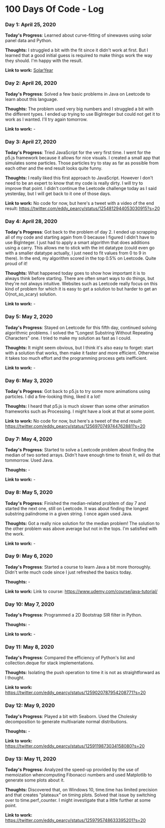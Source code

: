 # 100 Days Of Code - Log

### Day 1: April 25, 2020

**Today's Progress**: Learned about curve-fitting of sinewaves using solar panel data and Python.

**Thoughts:** I struggled a bit with the fit since it didn't work at first. But I learned that a good initial guess is required to make things work the way they should. I'm happy with the result.

**Link to work:** [SolarYear](https://github.com/eddypearcy/SolarYear)


### Day 2: April 26, 2020

**Today's Progress**: Solved a few basic problems in Java on Leetcode to learn about this language.

**Thoughts:** The problem used very big numbers and I struggled a bit with the different types. I ended up trying to use BigInteger but could not get it to work as I wanted. I'll try again tomorrow.

**Link to work:** -


### Day 3: April 27, 2020

**Today's Progress**: Tried JavaScript for the very first time. I went for the p5.js framework because it allows for nice visuals. I created a small app that simulates some particles. Those particles try to stay as far as possible from each other and the end result looks quite funny.

**Thoughts:** I really liked this first approach to JavaScript. However I don't need to be an expert to know that my code is really dirty. I will try to improve that point. I didn't continue the Leetcode challenge today as I said yesterday, but I will get back to it one of those days.

**Link to work:** No code for now, but here's a tweet with a video of the end result: https://twitter.com/eddy_pearcy/status/1254812944053030915?s=20


### Day 4: April 28, 2020

**Today's Progress**: Got back to the problem of day 2. I ended up scrapping all of my code and starting again from 0 because I figured I didn't have to use BigInteger. I just had to apply a smart algorithm that does additions using a carry. This allows me to stick with the int datatype (could even go with a smaller datatype actually, I just need to fit values from 0 to 9 in there). In the end, my algorithm scored in the top 0.5% on Leetcode. Quite proud of it!

**Thoughts:** What happened today goes to show how important it is to always think before starting. There are often smart ways to do things, but they're not always intuitive. Websites such as Leetcode really focus on this kind of problem for which it is easy to get a solution to but harder to get an O(not_so_scary) solution.

**Link to work:** -


### Day 5: May 2, 2020

**Today's Progress**: Stayed on Leetcode for this fifth day, continued solving algorithmic problems. I solved the "Longest Substring Without Repeating Characters" one. I tried to make my solution as fast as I could.

**Thoughts:** It might seem obvious, but I think it's also easy to forget: start with a solution that works, then make it faster and more efficient. Otherwise it takes too much effort and the programming process gets inefficient.

**Link to work:** -


### Day 6: May 3, 2020

**Today's Progress**: Got back to p5.js to try some more animations using particles. I did a fire-looking thing, liked it a lot!

**Thoughts:** I heard that p5.js is much slower than some other animation frameworks such as Processing. I might have a look at that at some point.

**Link to work:** No code for now, but here's a tweet of the end result: https://twitter.com/eddy_pearcy/status/1256970749744762881?s=20



### Day 7: May 4, 2020

**Today's Progress**: Started to solve a Leetcode problem about finding the median of two sorted arrays. Didn't have enough time to finish it, will do that tommorrow. Used Java.

**Thoughts:** -

**Link to work:** -


### Day 8: May 5, 2020

**Today's Progress**: Finished the median-related problem of day 7 and started the next one, still on Leetcode. It was about finding the longest substring palindrome in a given string. I once again used Java.

**Thoughts:** Got a really nice solution for the median problem! The solution to the other problem was above average but not in the tops. I'm satisfied with the work.

**Link to work:** -


### Day 9: May 6, 2020

**Today's Progress**: Started a course to learn Java a bit more thoroughly. Didn't write much code since I just refreshed the basics today.

**Thoughts:** -

**Link to work:** Link to course: https://www.udemy.com/course/java-tutorial/


### Day 10: May 7, 2020

**Today's Progress**: Programmed a 2D Bootstrap SIR filter in Python.

**Thoughts:** -

**Link to work:** -


### Day 11: May 8, 2020

**Today's Progress**: Compared the efficiency of Python's list and collection.deque for stack implementations.

**Thoughts:** Isolating the push operation to time it is not as straightforward as I thought.

**Link to work:** https://twitter.com/eddy_pearcy/status/1259020787954208771?s=20


### Day 12: May 9, 2020

**Today's Progress**: Played a bit with Seaborn. Used the Cholesky decomposition to generate multivariate normal distributions.

**Thoughts:** -

**Link to work:** https://twitter.com/eddy_pearcy/status/1259119873034158080?s=20


### Day 13: May 11, 2020

**Today's Progress**: Analyzed the speed-up provided by the use of memoization whencomputing Fibonacci numbers and used Matplotlib to generate some plots about it.

**Thoughts:** Discovered that, on Windows 10, time.time has limited precision and that creates "plateaux" on timing plots. Solved that issue by switching over to time.perf_counter. I might investigate that a little further at some point.

**Link to work:** https://twitter.com/eddy_pearcy/status/1259795748633395201?s=20
